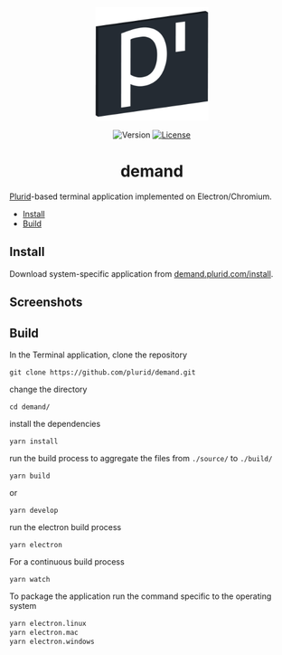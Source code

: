 <p align="center">
    <img src="https://raw.githubusercontent.com/plurid/demand/master/about/identity/demand-logo.png" height="200px">
</p>



<p align="center">
    <img src="https://img.shields.io/badge/version-0.0.1-blue.svg?colorB=000000&style=for-the-badge" alt="Version">
    <a href="https://github.com/plurid/demand/blob/master/LICENSE">
        <img src="https://img.shields.io/badge/license-MIT-blue.svg?colorB=000000&style=for-the-badge" alt="License">
    </a>
</p>



<h1 align="center">
    demand
</h1>

[Plurid](https://github.com/plurid/plurid)-based terminal application implemented on Electron/Chromium.



+ [Install](#install)
+ [Build](#build)



## Install

Download system-specific application from [demand.plurid.com/install](https://demand.plurid.com/install).



## Screenshots



## Build

In the Terminal application, clone the repository

    git clone https://github.com/plurid/demand.git

change the directory

    cd demand/

install the dependencies

    yarn install

run the build process to aggregate the files from `./source/` to `./build/`

    yarn build

or

    yarn develop

run the electron build process

    yarn electron


For a continuous build process

    yarn watch


To package the application run the command specific to the operating system

    yarn electron.linux
    yarn electron.mac
    yarn electron.windows
